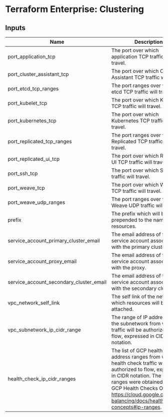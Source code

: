 # Terraform Enterprise: Clustering

## Inputs

| Name | Description | Type | Default | Required |
|------|-------------|------|---------|:-----:|
| port\_application\_tcp | The port over which application TCP traffic will travel. | `string` | n/a | yes |
| port\_cluster\_assistant\_tcp | The port over which Cluster Assistant TCP traffic will travel. | `string` | n/a | yes |
| port\_etcd\_tcp\_ranges | The port ranges over which etcd TCP traffic will travel. | `list(string)` | n/a | yes |
| port\_kubelet\_tcp | The port over which Kubelet TCP traffic will travel. | `string` | n/a | yes |
| port\_kubernetes\_tcp | The port over which Kubernetes TCP traffic will travel. | `string` | n/a | yes |
| port\_replicated\_tcp\_ranges | The port ranges over which Replicated TCP traffic will travel. | `list(string)` | n/a | yes |
| port\_replicated\_ui\_tcp | The port over which Replicated UI TCP traffic will travel. | `string` | n/a | yes |
| port\_ssh\_tcp | The port over which SSH TCP traffic will travel. | `string` | n/a | yes |
| port\_weave\_tcp | The port over which Weave TCP traffic will travel. | `string` | n/a | yes |
| port\_weave\_udp\_ranges | The port ranges over which Weave UDP traffic will travel. | `list(string)` | n/a | yes |
| prefix | The prefix which will be prepended to the names of resources. | `string` | n/a | yes |
| service\_account\_primary\_cluster\_email | The email address of the service account associated with the primary cluster. | `string` | n/a | yes |
| service\_account\_proxy\_email | The email address of the service account associated with the proxy. | `string` | n/a | yes |
| service\_account\_secondary\_cluster\_email | The email address of the service account associated with the secondary cluster. | `string` | n/a | yes |
| vpc\_network\_self\_link | The self link of the network to which resources will be attached. | `string` | n/a | yes |
| vpc\_subnetwork\_ip\_cidr\_range | The range of IP addresses in the subnetwork from which traffic will be authorized to flow, expressed in CIDR notation. | `string` | n/a | yes |
| health\_check\_ip\_cidr\_ranges | The list of GCP health check IP address ranges from which health check traffic will be authorized to flow, expressed in CIDR notation. The default ranges were obtained from the GCP Health Checks Overview: https://cloud.google.com/load-balancing/docs/health-check-concepts#ip-ranges. | `list(string)` | <pre>[<br>  "35.191.0.0/16",<br>  "209.85.152.0/22",<br>  "209.85.204.0/22",<br>  "130.211.0.0/22"<br>]</pre> | no |

